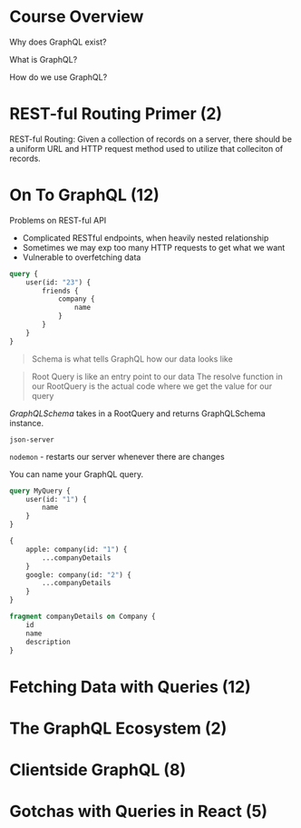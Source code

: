  # Course Overview

Why does GraphQL exist?

What is GraphQL?

How do we use GraphQL?

# REST-ful Routing Primer (2)

REST-ful Routing: Given a collection of records on a server, there should be a uniform URL and HTTP request method used to utilize that colleciton of records.


# On To GraphQL (12)

Problems on REST-ful API

- Complicated RESTful endpoints, when heavily nested relationship
- Sometimes we may exp too many HTTP requests to get what we want
- Vulnerable to overfetching data

```graphql
query {
	user(id: "23") {
		friends {
			company {
				name
			}
		}
	}
}
```

> Schema is what tells GraphQL how our data looks like

> Root Query is like an entry point to our data
> 	The resolve function in our RootQuery is the actual code
>	where we get the value for our query


_GraphQLSchema_ takes in a RootQuery and returns GraphQLSchema instance.

`json-server`

`nodemon` - restarts our server whenever there are changes

You can name your GraphQL query.

```graphql
query MyQuery {
	user(id: "1") {
		name
	}
}
```

```graphql
{
	apple: company(id: "1") {	
		...companyDetails
	}
	google: company(id: "2") {
		...companyDetails
	}
}
```

```graphql
fragment companyDetails on Company {
	id
	name
	description
}
```


# Fetching Data with Queries (12)

# The GraphQL Ecosystem (2)

# Clientside GraphQL (8)

# Gotchas with Queries in React (5)